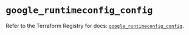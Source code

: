 # `google_runtimeconfig_config`

Refer to the Terraform Registry for docs: [`google_runtimeconfig_config`](https://registry.terraform.io/providers/hashicorp/google-beta/5.40.0/docs/resources/google_runtimeconfig_config).
